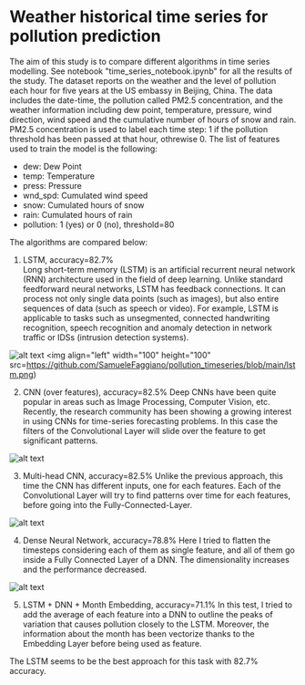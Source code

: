 # Weather historical time series for pollution prediction

The aim of this study is to compare different algorithms in time series modelling.
See notebook "time_series_notebook.ipynb" for all the results of the study.
The dataset reports on the weather and the level of pollution each hour for five years at the US embassy in Beijing, China.
The data includes the date-time, the pollution called PM2.5 concentration, and the weather information including dew point, temperature, pressure, wind direction, wind speed and the cumulative number of hours of snow and rain. PM2.5 concentration is used to label each time step: 1 if the pollution threshold has been passed at that hour, othrewise 0.
The list of features used to train the model is the following:
* dew: Dew Point
* temp: Temperature
* press: Pressure
* wnd_spd: Cumulated wind speed
* snow: Cumulated hours of snow
* rain: Cumulated hours of rain
* pollution: 1 (yes) or 0 (no), threshold=80

The algorithms are compared below:

1) LSTM, accuracy=82.7%  
Long short-term memory (LSTM) is an artificial recurrent neural network (RNN) architecture used in the field of deep learning. Unlike standard feedforward neural networks, LSTM has feedback connections. It can process not only single data points (such as images), but also entire sequences of data (such as speech or video). For example, LSTM is applicable to tasks such as unsegmented, connected handwriting recognition, speech recognition and anomaly detection in network traffic or IDSs (intrusion detection systems).

![alt text](https://github.com/SamueleFaggiano/pollution_timeseries/blob/main/lstm.png)
<img align="left" width="100" height="100" src=https://github.com/SamueleFaggiano/pollution_timeseries/blob/main/lstm.png)

2) CNN (over features), accuracy=82.5%
Deep CNNs have been quite popular in areas such as Image Processing, Computer Vision, etc. Recently, the research community has been showing a growing interest in using CNNs for time-series forecasting problems. In this case the filters of the Convolutional Layer will slide over the feature to get significant patterns.

![alt text](https://github.com/SamueleFaggiano/pollution_timeseries/blob/main/cnn_over_features.png)

3) Multi-head CNN, accuracy=82.5%
Unlike the previous approach, this time the CNN has different inputs, one for each features. Each of the Convolutional Layer will try to find patterns over time for each features, before going into the Fully-Connected-Layer.

![alt text](https://github.com/SamueleFaggiano/pollution_timeseries/blob/main/Multi-head-CNN.png)

4) Dense Neural Network, accuracy=78.8%
Here I tried to flatten the timesteps considering each of them as single feature, and all of them go inside a Fully Connected Layer of a DNN. The dimensionality increases and the performance decreased. 

![alt text](https://github.com/SamueleFaggiano/pollution_timeseries/blob/main/nn.jpg)

5) LSTM + DNN + Month Embedding, accuracy=71.1%
In this test, I tried to add the average of each feature into a DNN to outline the peaks of variation that causes pollution closely to the LSTM. Moreover, the information about the month has been vectorize thanks to the Embedding Layer before being used as feature.

The LSTM seems to be the best approach for this task with 82.7% accuracy.
